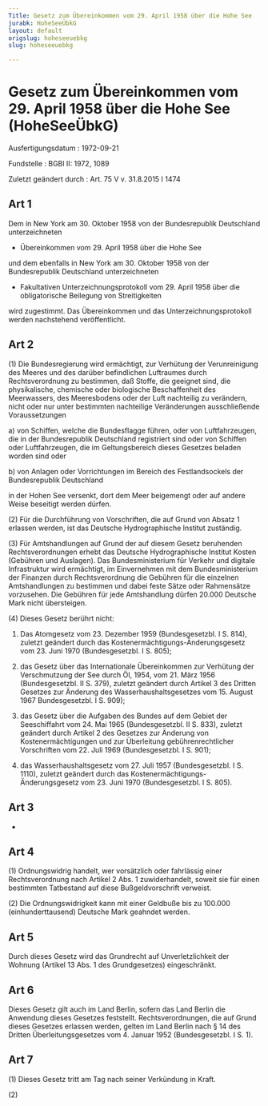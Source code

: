 ```yaml
---
Title: Gesetz zum Übereinkommen vom 29. April 1958 über die Hohe See
jurabk: HoheSeeÜbkG
layout: default
origslug: hoheseeuebkg
slug: hoheseeuebkg

---
```


# Gesetz zum Übereinkommen vom 29. April 1958 über die Hohe See (HoheSeeÜbkG)

Ausfertigungsdatum
:   1972-09-21

Fundstelle
:   BGBl II: 1972, 1089

Zuletzt geändert durch
:   Art. 75 V v. 31.8.2015 I 1474


## Art 1

Dem in New York am 30. Oktober 1958 von der Bundesrepublik Deutschland
unterzeichneten

*   Übereinkommen vom 29. April 1958 über die Hohe See



und dem ebenfalls in New York am 30. Oktober 1958 von der
Bundesrepublik Deutschland unterzeichneten

*   Fakultativen Unterzeichnungsprotokoll vom 29. April 1958 über die
    obligatorische Beilegung von Streitigkeiten



wird zugestimmt. Das Übereinkommen und das Unterzeichnungsprotokoll
werden nachstehend veröffentlicht.


## Art 2

(1) Die Bundesregierung wird ermächtigt, zur Verhütung der
Verunreinigung des Meeres und des darüber befindlichen Luftraumes
durch Rechtsverordnung zu bestimmen, daß Stoffe, die geeignet sind,
die physikalische, chemische oder biologische Beschaffenheit des
Meerwassers, des Meeresbodens oder der Luft nachteilig zu verändern,
nicht oder nur unter bestimmten nachteilige Veränderungen
ausschließende Voraussetzungen

a)  von Schiffen, welche die Bundesflagge führen, oder von Luftfahrzeugen,
    die in der Bundesrepublik Deutschland registriert sind oder von
    Schiffen oder Luftfahrzeugen, die im Geltungsbereich dieses Gesetzes
    beladen worden sind oder


b)  von Anlagen oder Vorrichtungen im Bereich des Festlandsockels der
    Bundesrepublik Deutschland



in der Hohen See versenkt, dort dem Meer beigemengt oder auf andere
Weise beseitigt werden dürfen.

(2) Für die Durchführung von Vorschriften, die auf Grund von Absatz 1
erlassen werden, ist das Deutsche Hydrographische Institut zuständig.

(3) Für Amtshandlungen auf Grund der auf diesem Gesetz beruhenden
Rechtsverordnungen erhebt das Deutsche Hydrographische Institut Kosten
(Gebühren und Auslagen). Das Bundesministerium für Verkehr und
digitale Infrastruktur wird ermächtigt, im Einvernehmen mit dem
Bundesministerium der Finanzen durch Rechtsverordnung die Gebühren für
die einzelnen Amtshandlungen zu bestimmen und dabei feste Sätze oder
Rahmensätze vorzusehen. Die Gebühren für jede Amtshandlung dürfen
20\.000 Deutsche Mark nicht übersteigen.

(4) Dieses Gesetz berührt nicht:

1.  Das Atomgesetz vom 23. Dezember 1959 (Bundesgesetzbl. I S. 814),
    zuletzt geändert durch
    das Kostenermächtigungs-Änderungsgesetz vom 23. Juni 1970
    (Bundesgesetzbl. I S. 805);


2.  das Gesetz über das Internationale Übereinkommen zur Verhütung der
    Verschmutzung der See durch Öl, 1954, vom 21. März 1956
    (Bundesgesetzbl. II S. 379), zuletzt geändert durch
    Artikel 3 des Dritten Gesetzes zur Änderung des
    Wasserhaushaltsgesetzes vom 15. August 1967 Bundesgesetzbl. I S. 909);


3.  das Gesetz über die Aufgaben des Bundes auf dem Gebiet der
    Seeschiffahrt vom 24. Mai 1965 (Bundesgesetzbl. II S. 833), zuletzt
    geändert durch
    Artikel 2 des Gesetzes zur Änderung von Kostenermächtigungen und zur
    Überleitung gebührenrechtlicher Vorschriften vom 22. Juli 1969
    (Bundesgesetzbl. I S. 901);


4.  das Wasserhaushaltsgesetz vom 27. Juli 1957 (Bundesgesetzbl. I S.
    1110), zuletzt geändert durch
    das Kostenermächtigungs-Änderungsgesetz vom 23. Juni 1970
    (Bundesgesetzbl. I S. 805).





## Art 3

-


## Art 4

(1) Ordnungswidrig handelt, wer vorsätzlich oder fahrlässig einer
Rechtsverordnung nach Artikel 2 Abs. 1 zuwiderhandelt, soweit sie für
einen bestimmten Tatbestand auf diese Bußgeldvorschrift verweist.

(2) Die Ordnungswidrigkeit kann mit einer Geldbuße bis zu 100.000
(einhunderttausend) Deutsche Mark geahndet werden.


## Art 5

Durch dieses Gesetz wird das Grundrecht auf Unverletzlichkeit der
Wohnung (Artikel 13 Abs. 1 des Grundgesetzes) eingeschränkt.


## Art 6

Dieses Gesetz gilt auch im Land Berlin, sofern das Land Berlin die
Anwendung dieses Gesetzes feststellt. Rechtsverordnungen, die auf
Grund dieses Gesetzes erlassen werden, gelten im Land Berlin nach § 14
des Dritten Überleitungsgesetzes vom 4. Januar 1952 (Bundesgesetzbl. I
S. 1).


## Art 7

(1) Dieses Gesetz tritt am Tag nach seiner Verkündung in Kraft.

(2)

